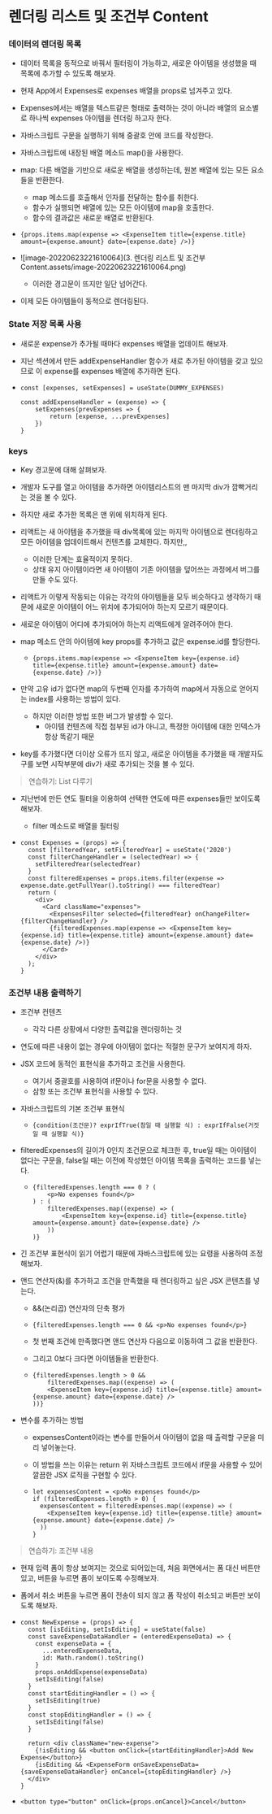 # 렌더링 리스트 및 조건부 Content

### 데이터의 렌더링 목록

- 데이터 목록을 동적으로 바꿔서 필터링이 가능하고, 새로운 아이템을 생성했을 때 목록에 추가할 수 있도록 해보자.

- 현재 App에서 Expenses로 expenses 배열을 props로 넘겨주고 있다.

- Expenses에서는 배열을 텍스트같은 형태로 출력하는 것이 아니라 배열의 요소별로 하나씩 expenses 아이템을 렌더링 하고자 한다.

- 자바스크립트 구문을 실행하기 위해 중괄호 안에 코드를 작성한다.

- 자바스크립트에 내장된 배열 메소드 map()을 사용한다.

- map: 다른 배열을 기반으로 새로운 배열을 생성하는데, 원본 배열에 있는 모든 요소들을 반환한다.

  - map 메소드를 호출해서 인자를 전달하는 함수를 취한다.
  - 함수가 실행되면 배열에 있는 모든 아이템에 map을 호출한다.
  - 함수의 결과값은 새로운 배열로 반환된다.

- ```react
  {props.items.map(expense => <ExpenseItem title={expense.title} amount={expense.amount} date={expense.date} />)}
  ```

- ![image-20220623221610064](3. 렌더링 리스트 및 조건부 Content.assets/image-20220623221610064.png)

  - 이러한 경고문이 뜨지만 일단 넘어간다.

- 이제 모든 아이템들이 동적으로 렌더링된다.

### State 저장 목록 사용

- 새로운 expense가 추가될 때마다 expenses 배열을 업데이트 해보자.

- 지난 섹션에서 만든 addExpenseHandler 함수가 새로 추가된 아이템을 갖고 있으므로 이 expense를 expenses 배열에 추가하면 된다.

- ```react
  const [expenses, setExpenses] = useState(DUMMY_EXPENSES)
  
  const addExpenseHandler = (expense) => {
      setExpenses(prevExpenses => {
          return [expense, ...prevExpenses]
      })
  }
  ```

### keys

- Key 경고문에 대해 살펴보자.

- 개발자 도구를 열고 아이템을 추가하면 아이템리스트의 맨 마지막 div가 깜빡거리는 것을 볼 수 있다.

- 하지만 새로 추가한 목록은 맨 위에 위치하게 된다.

- 리액트는 새 아이템을 추가했을 때 div목록에 있는 마지막 아이템으로 렌더링하고 모든 아이템을 업데이트해서 컨텐츠를 교체한다. 하지만,,

  - 이러한 단계는 효율적이지 못하다.
  - 상태 유지 아이템이라면 새 아이템이 기존 아이템을 덮어쓰는 과정에서 버그를 만들 수도 있다.

- 리액트가 이렇게 작동되는 이유는 각각의 아이템들을 모두 비슷하다고 생각하기 때문에 새로운 아이템이 어느 위치에 추가되어야 하는지 모르기 때문이다.

- 새로운 아이템이 어디에 추가되어야 하는지 리액트에게 알려주어야 한다.

- map 메소드 안의 아이템에 key props를 추가하고 값은 expense.id를 할당한다.

  - ```react
    {props.items.map(expense => <ExpenseItem key={expense.id} title={expense.title} amount={expense.amount} date={expense.date} />)}
    ```

- 만약 고유 id가 없다면 map의 두번째 인자를 추가하여 map에서 자동으로 얻어지는 index를 사용하는 방법이 있다.

  - 하지만 이러한 방법 또한 버그가 발생할 수 있다.
    - 아이템 컨텐츠에 직접 첨부된 id가 아니고, 특정한 아이템에 대한 인덱스가 항상 똑같기 때문

- key를 추가했다면 더이상 오류가 뜨지 않고, 새로운 아이템을 추가했을 때 개발자도구를 보면 시작부분에 div가 새로 추가되는 것을 볼 수 있다.

> 연습하기: List 다루기

- 지난번에 만든 연도 필터을 이용하여 선택한 연도에 따른 expenses들만 보이도록 해보자.

  - filter 메소드로 배열을 필터링

- ```react
  const Expenses = (props) => {
    const [filteredYear, setFilteredYear] = useState('2020')
    const filterChangeHandler = (selectedYear) => {
      setFilteredYear(selectedYear)
    }
    const filteredExpenses = props.items.filter(expense => expense.date.getFullYear().toString() === filteredYear)
    return (
      <div>
        <Card className="expenses">
          <ExpensesFilter selected={filteredYear} onChangeFilter={filterChangeHandler} />
          {filteredExpenses.map(expense => <ExpenseItem key={expense.id} title={expense.title} amount={expense.amount} date={expense.date} />)}
        </Card>
      </div>
    );
  }
  ```

### 조건부 내용 출력하기

- 조건부 컨텐츠

  - 각각 다른 상황에서 다양한 출력값을 렌더링하는 것

- 연도에 따른 내용이 없는 경우에 아이템이 없다는 적절한 문구가 보여지게 하자.

- JSX 코드에 동적인 표현식을 추가하고 조건을 사용한다.

  - 여기서 중괄호를 사용하여 if문이나 for문을 사용할 수 없다.
  - 삼항 또는 조건부 표현식을 사용할 수 있다.

- 자바스크립트의 기본 조건부 표현식

  - `{condition(조건문)? exprIfTrue(참일 때 실행할 식) : exprIfFalse(거짓일 때 실행할 식)}`

- filteredExpenses의 길이가 0인지 조건문으로 체크한 후, true일 때는 아이템이 없다는 구문을, false일 때는 이전에 작성했던 아이템 목록을 출력하는 코드를 넣는다.

  - ```react
    {filteredExpenses.length === 0 ? (
        <p>No expenses found</p>
    ) : (
        filteredExpenses.map((expense) => (
            <ExpenseItem key={expense.id} title={expense.title} amount={expense.amount} date={expense.date} />
        ))
    )}
    ```

- 긴 조건부 표현식이 읽기 어렵기 때문에 자바스크립트에 있는 요령을 사용하여 조정해보자.

- 앤드 연산자(&)를 추가하고 조건을 만족했을 때 렌더링하고 싶은 JSX 콘텐츠를 넣는다.

  - &&(논리곱) 연산자의 단축 평가

  - ```react
    {filteredExpenses.length === 0 && <p>No expenses found</p>}
    ```

  - 첫 번째 조건에 만족했다면 앤드 연산자 다음으로 이동하여 그 값을 반환한다.

  - 그리고 0보다 크다면 아이템들을 반환한다.

  - ```react
    {filteredExpenses.length > 0 &&
        filteredExpenses.map((expense) => (
        <ExpenseItem key={expense.id} title={expense.title} amount={expense.amount} date={expense.date} />
    ))}
    ```

- 변수를 추가하는 방법

  - expensesContent이라는 변수를 만들어서 아이템이 없을 때 출력할 구문을 미리 넣어놓는다.

  - 이 방법을 쓰는 이유는 return 위 자바스크립트 코드에서 if문을 사용할 수 있어 깔끔한 JSX 로직을 구현할 수 있다.

  - ```react
    let expensesContent = <p>No expenses found</p>
    if (filteredExpenses.length > 0) {
      expensesContent = filteredExpenses.map((expense) => (
        <ExpenseItem key={expense.id} title={expense.title} amount={expense.amount} date={expense.date} />
      ))
    }
    ```

> 연습하기: 조건부 내용

- 현재 입력 폼이 항상 보여지는 것으로 되어있는데, 처음 화면에서는 폼 대신 버튼만 있고, 버튼을 누르면 폼이 보이도록 수정해보자.

- 폼에서 취소 버튼을 누르면 폼이 전송이 되지 않고 폼 작성이 취소되고 버튼만 보이도록 해보자.

- ```react
  const NewExpense = (props) => {
    const [isEditing, setIsEditing] = useState(false)
    const saveExpenseDataHandler = (enteredExpenseData) => {
      const expenseData = {
        ...enteredExpenseData,
        id: Math.random().toString()
      }
      props.onAddExpense(expenseData)
      setIsEditing(false)
    }
    const startEditingHandler = () => {
      setIsEditing(true)
    }
    const stopEditingHandler = () => {
      setIsEditing(false)
    }
  
    return <div className="new-expense">
      {!isEditing && <button onClick={startEditingHandler}>Add New Expense</button>}
      {isEditing && <ExpenseForm onSaveExpenseData={saveExpenseDataHandler} onCancel={stopEditingHandler} />}
    </div>
  }

- ```react
  <button type="button" onClick={props.onCancel}>Cancel</button>
  ```
